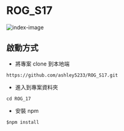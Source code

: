 # ROG_S17

![index-image](https://i.imgur.com/3LfPrDp.png)

## 啟動方式

- 將專案 clone 到本地端

```
https://github.com/ashley5233/ROG_S17.git
```

- 進入到專案資料夾

```
cd ROG_17
```

- 安裝 npm

```
$npm install
```
